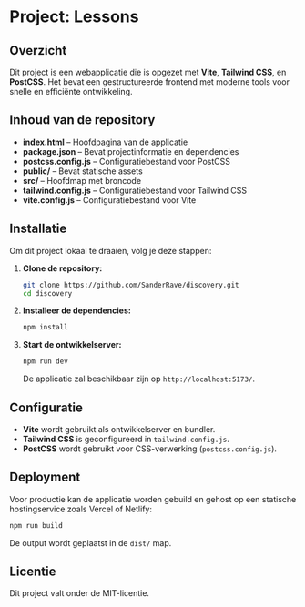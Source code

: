 # Project: Lessons

## Overzicht

Dit project is een webapplicatie die is opgezet met **Vite**, **Tailwind CSS**, en **PostCSS**. Het bevat een gestructureerde frontend met moderne tools voor snelle en efficiënte ontwikkeling.

## Inhoud van de repository

- **index.html** – Hoofdpagina van de applicatie
- **package.json** – Bevat projectinformatie en dependencies
- **postcss.config.js** – Configuratiebestand voor PostCSS
- **public/** – Bevat statische assets
- **src/** – Hoofdmap met broncode
- **tailwind.config.js** – Configuratiebestand voor Tailwind CSS
- **vite.config.js** – Configuratiebestand voor Vite

## Installatie

Om dit project lokaal te draaien, volg je deze stappen:

1. **Clone de repository:**

   ```sh
   git clone https://github.com/SanderRave/discovery.git
   cd discovery
   ```

2. **Installeer de dependencies:**

   ```sh
   npm install
   ```

3. **Start de ontwikkelserver:**

   ```sh
   npm run dev
   ```

   De applicatie zal beschikbaar zijn op `http://localhost:5173/`.

## Configuratie

- **Vite** wordt gebruikt als ontwikkelserver en bundler.
- **Tailwind CSS** is geconfigureerd in `tailwind.config.js`.
- **PostCSS** wordt gebruikt voor CSS-verwerking (`postcss.config.js`).

## Deployment

Voor productie kan de applicatie worden gebuild en gehost op een statische hostingservice zoals Vercel of Netlify:

```sh
npm run build
```

De output wordt geplaatst in de `dist/` map.

## Licentie

Dit project valt onder de MIT-licentie.
